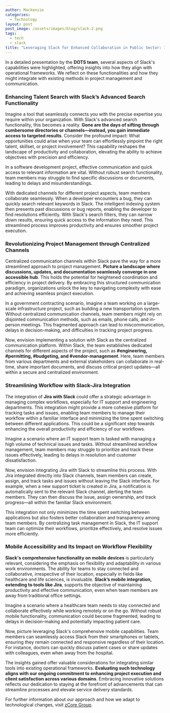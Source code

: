 ```yaml
---
author: Mackenzie
categories:
  - Technology
layout: post
post_image: /assets/images/blog/slack-2.png
tags:
  - tech
  - slack
title: "Leveraging Slack for Enhanced Collaboration in Public Sector: Insights from the DevOps Transformation Services Team Presentation"
---
```


In a detailed presentation by the **DOTS team**, several aspects of Slack's capabilities were highlighted, offering insights into how they align with operational frameworks. We reflect on these functionalities and how they might integrate with existing methods in project management and communication.

### Enhancing Talent Search with Slack’s Advanced Search Functionality

Imagine a tool that seamlessly connects you with the precise expertise you require within your organization. With Slack's advanced search functionality, this becomes a reality. **Gone are the days of sifting through cumbersome directories or channels—instead, you gain immediate access to targeted results**. Consider the profound impact: What opportunities could arise when your team can effortlessly pinpoint the right talent, skillset, or project involvement? This capability reshapes the landscape of productivity and collaboration, elevating the ability to achieve objectives with precision and efficiency.

In a software development project, effective communication and quick access to relevant information are vital. Without robust search functionality, team members may struggle to find specific discussions or documents, leading to delays and misunderstandings.

With dedicated channels for different project aspects, team members collaborate seamlessly. When a developer encounters a bug, they can quickly search relevant keywords in Slack. The intelligent indexing system then presents past discussions or bug reports, enabling the developer to find resolutions efficiently. With Slack's search filters, they can narrow down results, ensuring quick access to the information they need. This streamlined process improves productivity and ensures smoother project execution.

### Revolutionizing Project Management through Centralized Channels

Centralized communication channels within Slack pave the way for a more streamlined approach to project management. **Picture a landscape where discussions, updates, and documentation seamlessly converge in one accessible hub**. This holds the potential for heightened coordination and efficiency in project delivery. By embracing this structured communication paradigm, organizations unlock the key to navigating complexity with ease and achieving seamless project execution.

In a government contracting scenario, imagine a team working on a large-scale infrastructure project, such as building a new transportation system. Without centralized communication channels, team members might rely on disjointed communication methods, such as emails, phone calls, and in-person meetings. This fragmented approach can lead to miscommunication, delays in decision-making, and difficulties in tracking project progress.

Now, envision implementing a solution with Slack as the centralized communication platform. Within Slack, the team establishes dedicated channels for different aspects of the project, such as **#engineering, #permitting, #budgeting, and #vendor-management**. Here, team members from various departments and external stakeholders can collaborate in real-time, share important documents, and discuss critical project updates—all within a secure and centralized environment.

### Streamlining Workflow with Slack-Jira Integration

The integration of **Jira with Slack** could offer a strategic advantage in managing complex workflows, especially for IT support and engineering departments. This integration might provide a more cohesive platform for tracking tasks and issues, enabling team members to manage their workflow within a familiar interface and minimizing the time spent switching between different applications. This could be a significant step towards enhancing the overall productivity and efficiency of our workflows.

Imagine a scenario where an IT support team is tasked with managing a high volume of technical issues and tasks. Without streamlined workflow management, team members may struggle to prioritize and track these issues effectively, leading to delays in resolution and customer dissatisfaction.

Now, envision integrating Jira with Slack to streamline this process. With Jira integrated directly into Slack channels, team members can create, assign, and track tasks and issues without leaving the Slack interface. For example, when a new support ticket is created in Jira, a notification is automatically sent to the relevant Slack channel, alerting the team members. They can then discuss the issue, assign ownership, and track progress—all within the familiar Slack environment.

This integration not only minimizes the time spent switching between applications but also fosters better collaboration and transparency among team members. By centralizing task management in Slack, the IT support team can optimize their workflows, prioritize effectively, and resolve issues more efficiently.

### Mobile Accessibility and Its Impact on Workflow Flexibility

**Slack's comprehensive functionality on mobile devices** is particularly relevant, considering the emphasis on flexibility and adaptability in various work environments. The ability for teams to stay connected and collaborative, irrespective of their location, especially in fields like healthcare and life sciences, is invaluable. **Slack’s mobile integration, extending to tools like Jira**, supports the objective of maintaining productivity and effective communication, even when team members are away from traditional office settings.

Imagine a scenario where a healthcare team needs to stay connected and collaborate effectively while working remotely or on the go. Without robust mobile functionality, communication could become fragmented, leading to delays in decision-making and potentially impacting patient care.

Now, picture leveraging Slack's comprehensive mobile capabilities. Team members can seamlessly access Slack from their smartphones or tablets, ensuring they remain connected and responsive regardless of their location. For instance, doctors can quickly discuss patient cases or share updates with colleagues, even when away from the hospital.

The insights gained offer valuable considerations for integrating similar tools into existing operational frameworks. **Evaluating such technology aligns with our ongoing commitment to enhancing project execution and client satisfaction across various domains**. Embracing innovative solutions reflects our dedication to staying at the forefront of advancements that can streamline processes and elevate service delivery standards.

For further information about our approach and how we adapt to technological changes, visit [zCore Group](https://zcoregroup.com/).

